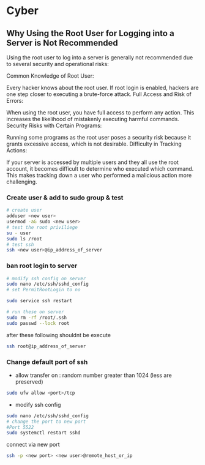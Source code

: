 # Cyber

## Why Using the Root User for Logging into a Server is Not Recommended
Using the root user to log into a server is generally not recommended due to several security and operational risks:

Common Knowledge of Root User:

Every hacker knows about the root user. If root login is enabled, hackers are one step closer to executing a brute-force attack.
Full Access and Risk of Errors:

When using the root user, you have full access to perform any action. This increases the likelihood of mistakenly executing harmful commands.
Security Risks with Certain Programs:

Running some programs as the root user poses a security risk because it grants excessive access, which is not desirable.
Difficulty in Tracking Actions:

If your server is accessed by multiple users and they all use the root account, it becomes difficult to determine who executed which command. This makes tracking down a user who performed a malicious action more challenging.

### Create user & add to sudo group & test
```bash
# create user
adduser <new user>
usermod -aG sudo <new user>
# test the root priviliege
su - user
sudo ls /root
# test ssh
ssh <new user>@ip_address_of_server
```
### ban root login to server
```bash
# modify ssh config on server
sudo nano /etc/ssh/sshd_config
# set PermitRootLogin to no

sudo service ssh restart

# run these on server
sudo rm -rf /root/.ssh
sudo passwd --lock root
```
after these following shouldnt be execute
```bash
ssh root@ip_address_of_server
```

### Change default port of ssh

- allow transfer on <port> : random number greater than 1024 (less are preserved)
```bash
sudo ufw allow <port>/tcp
```

- modify ssh config
```bash
sudo nano /etc/ssh/sshd_config
# change the port to new port 
#Port 5522
sudo systemctl restart sshd
```
connect via new port 
```bash
ssh -p <new port> <new user>@remote_host_or_ip
```